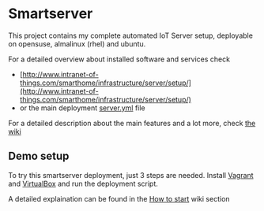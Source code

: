 # Smartserver

This project contains my complete automated IoT Server setup, deployable on opensuse, almalinux (rhel) and ubuntu.

For a detailed overview about installed software and services check

* [http://www.intranet-of-things.com/smarthome/infrastructure/server/setup/](http://www.intranet-of-things.com/smarthome/infrastructure/server/setup/) 
* or the main deployment [server.yml](https://github.com/HolgerHees/smartserver/blob/master/server.yml) file

For a detailed description about the main features and a lot more, check [the wiki](https://github.com/HolgerHees/smartserver/wiki)

## Demo setup

To try this smartserver deployment, just 3 steps are needed. Install [Vagrant](https://www.vagrantup.com/) and [VirtualBox](https://www.virtualbox.org/) and run the deployment script.

A detailed explaination can be found in the [How to start](https://github.com/HolgerHees/smartserver/wiki/Setup) wiki section
